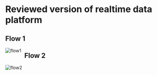 # Reviewed version of realtime data platform

## Flow 1
<img src="https://github.com/xingh/DART.POC/blob/master/realtime-data-platform-examples-reviewed/flow1.png"
 alt="flow1"
 style="float: left; margin-right: 10px;" />

## Flow 2
<img src="https://github.com/xingh/DART.POC/blob/master/realtime-data-platform-examples-reviewed/flow2.png"
 alt="flow2"
 style="float: left; margin-right: 10px;" />
